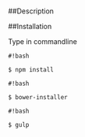 #

##Description



##Installation


Type in commandline


```
#!bash

$ npm install

```

```
#!bash

$ bower-installer

```

```
#!bash

$ gulp

```